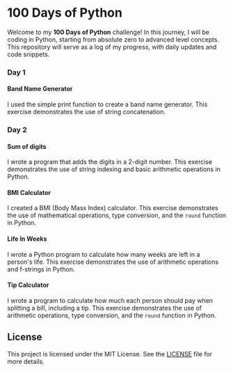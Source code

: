# 100 Days of Python

Welcome to my **100 Days of Python** challenge! In this journey, I will be coding in Python, starting from absolute zero to advanced level concepts. This repository will serve as a log of my progress, with daily updates and code snippets.

### Day 1
#### Band Name Generator
I used the simple print function to create a band name generator. This exercise demonstrates the use of string concatenation.

### Day 2
#### Sum of digits
I wrote a program that adds the digits in a 2-digit number. This exercise demonstrates the use of string indexing and basic arithmetic operations in Python.

#### BMI Calculator
I created a BMI (Body Mass Index) calculator. This exercise demonstrates the use of mathematical operations, type conversion, and the `round` function in Python.

#### Life In Weeks
I wrote a Python program to calculate how many weeks are left in a person's life. This exercise demonstrates the use of arithmetic operations and f-strings in Python.

#### Tip Calculator
I wrote a program to calculate how much each person should pay when splitting a bill, including a tip. This exercise demonstrates the use of arithmetic operations, type conversion, and the `round` function in Python.

## License

This project is licensed under the MIT License. See the [LICENSE](LICENSE) file for more details.